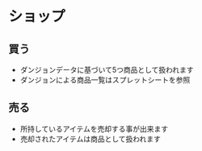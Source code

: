 # ショップ
## 買う
- ダンジョンデータに基づいて5つ商品として扱われます
- ダンジョンによる商品一覧はスプレットシートを参照
## 売る
- 所持しているアイテムを売却する事が出来ます
- 売却されたアイテムは商品として扱われます
